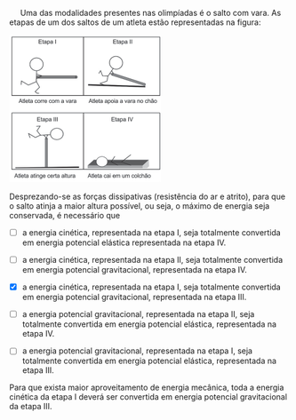 

     Uma das modalidades presentes nas olimpíadas é o salto com vara. As etapas de um dos saltos de um atleta estão representadas na figura:

![](fff55f35-92ce-d1da-1b6d-d25047ae2939.png)

Desprezando-se as forças dissipativas (resistência do ar e atrito), para que o salto atinja a maior altura possível, ou seja, o máximo de energia seja conservada, é necessário que



- [ ] a energia cinética, representada na etapa I, seja totalmente convertida em energia potencial elástica representada na etapa IV.
- [ ] a energia cinética, representada na etapa II, seja totalmente convertida em energia potencial gravitacional, representada na etapa IV.
- [x] a energia cinética, representada na etapa I, seja totalmente convertida em energia potencial gravitacional, representada na etapa III.
- [ ] a energia potencial gravitacional, representada na etapa II, seja totalmente convertida em energia potencial elástica, representada na etapa IV.
- [ ] a energia potencial gravitacional, representada na etapa I, seja totalmente convertida em energia potencial elástica, representada na etapa III.


Para que exista maior aproveitamento de energia mecânica, toda a energia cinética da etapa I deverá ser convertida em energia potencial gravitacional da etapa III.

        